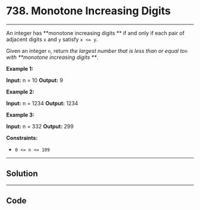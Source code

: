 # 738. Monotone Increasing Digits

---

An integer has **monotone increasing digits ** if and only if each pair of adjacent digits `x` and `y` satisfy `x <= y`.

Given an integer `n`, return _the largest number that is less than or equal to_`n` _with **monotone increasing digits **_.

 

**Example 1:**


**Input:** n = 10
**Output:** 9


**Example 2:**


**Input:** n = 1234
**Output:** 1234


**Example 3:**


**Input:** n = 332
**Output:** 299


 

**Constraints:**

  * `0 <= n <= 109`

---

## Solution



---

## Code
```python


```